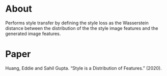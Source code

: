 # About
Performs style transfer by defining the style loss as the Wasserstein distance between the distribution of the the style image features and the generated image features.

# Paper
Huang, Eddie and Sahil Gupta. “Style is a Distribution of Features.” (2020).
